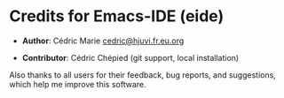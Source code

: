 # Credits for Emacs-IDE (eide)

* **Author**:
  Cédric Marie <cedric@hjuvi.fr.eu.org>

* **Contributor**:
  Cédric Chépied (git support, local installation)

Also thanks to all users for their feedback, bug reports, and suggestions,
which help me improve this software.
